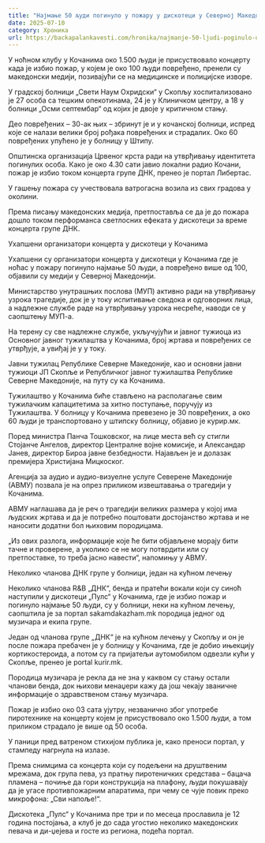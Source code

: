 ```yaml
---
title: "Најмање 50 људи погинуло у пожару у дискотеци у Северној Македонији"
date: 2025-07-10
category: Хроника
url: https://backapalankavesti.com/hronika/najmanje-50-ljudi-poginulo-u-pozaru-u-diskoteci-u-severnoj-makedoniji/
---
```


У ноћном клубу у Кочанима око 1.500 људи је присуствовало концерту када је избио пожар, у којем је око 100 људи повређено, пренели су македонски медији, позивајући се на медицинске и полицијске изворе.

У градској болници „Свети Наум Охридски“ у Скопљу хоспитализовано је 27 особа са тешким опекотинама, 24 је у Клиничком центру, а 18 у болници „Осми септембар“ од којих је двоје у критичном стању.

Део повређених – 30-ак њих – збринут је и у кочанској болници, испред које се налази велики број рођака повређених и страдалих. Око 60 повређених упућено је у болницу у Штипу.

Општинска организација Црвеног крста ради на утврђивању идентитета погинулих особа. Како је око 4.30 сати јавио локални радио Кочани, пожар је избио током концерта групе ДНК, пренео је портал Либертас.

У гашењу пожара су учествовала ватрогасна возила из свих градова у околини.

Према писању македонских медија, претпоставља се да је до пожара дошло током перформанса светлосних ефеката у дискотеци за време концерта групе ДНК.

Ухапшени организатори концерта у дискотеци у Кочанима

Ухапшени су организатори концерта у дискотеци у Кочанима где је ноћас у пожару погинуло најмање 50 људи, а повређено више од 100, објавили су медији у Северној Македонији.

Министарство унутрашњих послова (МУП) активно ради на утврђивању узрока трагедије, док је у току испитивање сведока и одговорних лица, а надлежне службе раде на утврђивању узрока несреће, наводи се у саопштењу МУП-а.

На терену су све надлежне службе, укључујући и јавног тужиоца из Основног јавног тужилаштва у Кочанима, број жртава и повређених се утврђује, а увиђај је у у току.

Јавни тужилац Републике Северне Македоније, као и основни јавни тужиоци ЈП Скопље и Републичког јавног тужилаштва Републике Северне Македоније, на путу су ка Кочанима.

Тужилаштво у Кочанима биће стављено на располагање свим тужилачким капацитетима за хитно поступање, поручују из Тужилаштва. У болницу у Кочанима превезено је 30 повређених, а око 60 људи је транспортовано у штипску болницу, објавио је курир.мк.

Поред министра Панча Тошковског, на лице места већ су стигли Стојанче Ангелов, директор Централне војне комисије, и Александар Јанев, директор Бироа јавне безбедности. Најављен је и долазак премијера Христијана Мицкоског.

Агенција за аудио и аудио-визуелне услуге Северене Македоније (АВМУ) позвала је на опрез приликом извештавања о трагедији у Кочанима.

АВМУ наглашава да је реч о трагедији великих размера у којој има људских жртава и да је потребно поштовати достојанство жртава и не наносити додатни бол њиховим породицама.

„Из ових разлога, информације које ће бити објављене морају бити тачне и проверене, а уколико се не могу потврдити или су претпоставке, то треба јасно навести“, напомињу у АВМУ.

Неколико чланова ДНК групе у болници, један на кућном лечењу

Неколико чланова R&B „ДНК“, бенда и пратећи вокали који су синоћ наступили у дискотеци „Пулс“ у Кочанима, где је избио пожар и погинуло најмање 50 људи, су у болници, неки на кућном лечењу, саопштила је за портал sakamdakazham.mk породица једног од музичара и екипа групе.

Један од чланова групе „ДНК“ је на кућном лечењу у Скопљу и он је после пожара пребачен је у болницу у Кочанима, где је добио ињекцију кортикостероида, а потом су га пријатељи аутомобилом одвезли кући у Скопље, пренео је portal kurir.mk.

Породица музичара је рекла да не зна у каквом су стању остали чланови бенда, док њихови менаџери кажу да још чекају званичне информације о здравственом стању музичара.

Пожар је избио око 03 сата ујутру, незванично због употребе пиротехнике на концерту којем је присуствовало око 1.500 људи, а том приликом страдало је више од 50 особа.

У паници пред ватреном стихијом публика је, како преноси портал, у стампеду нагрнула на излазе.

Према снимцима са концерта који су подељени на друштвеним мрежама, док група пева, уз пратњу пиротеничких средстава – бацача пламена – почиње да гори конструкција на плафону, људи покушавају да је угасе противпожарним апаратима, при чему се чује повик преко микрофона: „Сви напоље!“.

Дискотека „Пулс“ у Кочанима пре три и по месеца прославила је 12 година постојања, а клуб је до сада угостио неколико македонских певача и ди-џејева и госте из региона, подећа портал.

